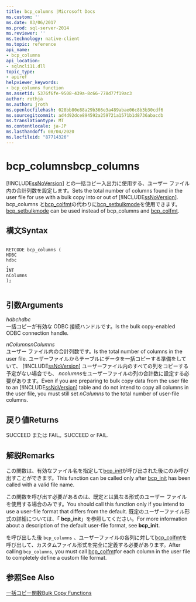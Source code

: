 ```yaml
---
title: bcp_columns |Microsoft Docs
ms.custom: ''
ms.date: 03/06/2017
ms.prod: sql-server-2014
ms.reviewer: ''
ms.technology: native-client
ms.topic: reference
api_name:
- bcp_columns
api_location:
- sqlncli11.dll
topic_type:
- apiref
helpviewer_keywords:
- bcp_columns function
ms.assetid: 5376f6fe-9508-439a-8c66-778d77f19ac3
author: rothja
ms.author: jroth
ms.openlocfilehash: 028bb80e88a29b366e3a489abae06c8b3b30cdf6
ms.sourcegitcommit: ad4d92dce894592a259721a1571b1d8736abacdb
ms.translationtype: MT
ms.contentlocale: ja-JP
ms.lasthandoff: 08/04/2020
ms.locfileid: "87714326"
---
```

# <a name="bcp_columns"></a><span data-ttu-id="20c40-102">bcp_columns</span><span class="sxs-lookup"><span data-stu-id="20c40-102">bcp_columns</span></span>
  <span data-ttu-id="20c40-103">[!INCLUDE[ssNoVersion](../../includes/ssnoversion-md.md)] との一括コピー入出力に使用する、ユーザー ファイル内の合計列数を設定します。</span><span class="sxs-lookup"><span data-stu-id="20c40-103">Sets the total number of columns found in the user file for use with a bulk copy into or out of [!INCLUDE[ssNoVersion](../../includes/ssnoversion-md.md)].</span></span> <span data-ttu-id="20c40-104">bcp_columns と[bcp_colfmt](bcp-colfmt.md)の代わりに[bcp_setbulkmode](bcp-setbulkmode.md)を使用できます。</span><span class="sxs-lookup"><span data-stu-id="20c40-104">[bcp_setbulkmode](bcp-setbulkmode.md) can be used instead of bcp_columns and [bcp_colfmt](bcp-colfmt.md).</span></span>  
  
## <a name="syntax"></a><span data-ttu-id="20c40-105">構文</span><span class="sxs-lookup"><span data-stu-id="20c40-105">Syntax</span></span>  
  
```  
  
RETCODE bcp_columns (  
HDBC   
hdbc  
,  
INT   
nColumns  
);  
  
```  
  
## <a name="arguments"></a><span data-ttu-id="20c40-106">引数</span><span class="sxs-lookup"><span data-stu-id="20c40-106">Arguments</span></span>  
 <span data-ttu-id="20c40-107">*hdbc*</span><span class="sxs-lookup"><span data-stu-id="20c40-107">*hdbc*</span></span>  
 <span data-ttu-id="20c40-108">一括コピーが有効な ODBC 接続ハンドルです。</span><span class="sxs-lookup"><span data-stu-id="20c40-108">Is the bulk copy-enabled ODBC connection handle.</span></span>  
  
 <span data-ttu-id="20c40-109">*nColumns*</span><span class="sxs-lookup"><span data-stu-id="20c40-109">*nColumns*</span></span>  
 <span data-ttu-id="20c40-110">ユーザー ファイル内の合計列数です。</span><span class="sxs-lookup"><span data-stu-id="20c40-110">Is the total number of columns in the user file.</span></span> <span data-ttu-id="20c40-111">ユーザーファイルからテーブルにデータを一括コピーする準備をしていて、 [!INCLUDE[ssNoVersion](../../includes/ssnoversion-md.md)] ユーザーファイル内のすべての列をコピーする予定がない場合でも、 *ncolumns*をユーザーファイルの列の合計数に設定する必要があります。</span><span class="sxs-lookup"><span data-stu-id="20c40-111">Even if you are preparing to bulk copy data from the user file to an [!INCLUDE[ssNoVersion](../../includes/ssnoversion-md.md)] table and do not intend to copy all columns in the user file, you must still set *nColumns* to the total number of user-file columns.</span></span>  
  
## <a name="returns"></a><span data-ttu-id="20c40-112">戻り値</span><span class="sxs-lookup"><span data-stu-id="20c40-112">Returns</span></span>  
 <span data-ttu-id="20c40-113">SUCCEED または FAIL。</span><span class="sxs-lookup"><span data-stu-id="20c40-113">SUCCEED or FAIL.</span></span>  
  
## <a name="remarks"></a><span data-ttu-id="20c40-114">解説</span><span class="sxs-lookup"><span data-stu-id="20c40-114">Remarks</span></span>  
 <span data-ttu-id="20c40-115">この関数は、有効なファイル名を指定して[bcp_init](bcp-init.md)が呼び出された後にのみ呼び出すことができます。</span><span class="sxs-lookup"><span data-stu-id="20c40-115">This function can be called only after [bcp_init](bcp-init.md) has been called with a valid file name.</span></span>  
  
 <span data-ttu-id="20c40-116">この関数を呼び出す必要があるのは、既定とは異なる形式のユーザー ファイルを使用する場合のみです。</span><span class="sxs-lookup"><span data-stu-id="20c40-116">You should call this function only if you intend to use a user-file format that differs from the default.</span></span> <span data-ttu-id="20c40-117">既定のユーザーファイル形式の詳細については、「 **bcp_init**」を参照してください。</span><span class="sxs-lookup"><span data-stu-id="20c40-117">For more information about a description of the default user-file format, see **bcp_init**.</span></span>  
  
 <span data-ttu-id="20c40-118">を呼び出した後 `bcp_columns` 、ユーザーファイルの各列に対して[bcp_colfmt](bcp-colfmt.md)を呼び出して、カスタムファイル形式を完全に定義する必要があります。</span><span class="sxs-lookup"><span data-stu-id="20c40-118">After calling `bcp_columns`, you must call [bcp_colfmt](bcp-colfmt.md)for each column in the user file to completely define a custom file format.</span></span>  
  
## <a name="see-also"></a><span data-ttu-id="20c40-119">参照</span><span class="sxs-lookup"><span data-stu-id="20c40-119">See Also</span></span>  
 [<span data-ttu-id="20c40-120">一括コピー関数</span><span class="sxs-lookup"><span data-stu-id="20c40-120">Bulk Copy Functions</span></span>](sql-server-driver-extensions-bulk-copy-functions.md)  
  
  
